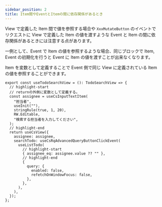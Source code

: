 ```yaml
---
sidebar_position: 2
title: Item間やEventとItemの間に依存関係があるとき
---
```


View で定義した Item 間で値を参照する場合や `XxxMutateButton` のイベントでリクエストに View で定義した Item の値を渡すような Event と Item の間に依存関係があるときには注意する点があります。

一例として、Event で Item の値を参照するような場合、同じブロックで Item, Event の初期化を行うと Event に Item の値を渡すことが出来なくなります。

Item を変数として定義することで Event 側で同じ View に定義されている Item の値を参照することができます。

```tsx title="Itemを外側に定義する"
export const useTodoSearchView = (): TodoSearchView => {
  // highlight-start
  // returnの外側に変数として定義する。
  const assignee = useCsInputTextItem(
    "担当者",
    useInit(""),
    stringRule(true, 1, 20),
    RW.Editable,
    "検索する担当者を入力してください",
  );
  // highlight-end
  return useCsView({
    assignee: assignee,
    searchTodo: useCsRqAdvancedQueryButtonClickEvent(
      useListTodo(
        // highlight-start
        { assignee_eq: assignee.value ?? "" },
        // highlight-end
        {
          query: {
            enabled: false,
            refetchOnWindowFocus: false,
          },
        },
      ),
    ),
  });
};
```
